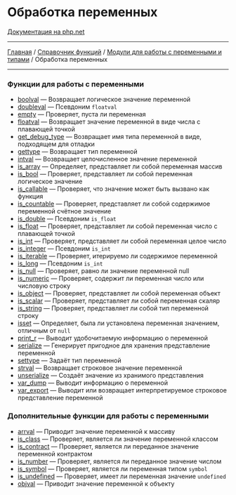 # Обработка переменных

[Документация на php.net](https://www.php.net/manual/ru/book.var.php)

---

[Главная](../../../README.md) / [Справочник функций](../../funcref.md) /
[Модули для работы с переменными и типами](../vartype.md) / Обработка переменных

---

### Функции для работы с переменными

-   [boolval](./var/func/boolval.md) &mdash; Возвращает логическое значение переменной
-   [doubleval](./var/func/doubleval.md) &mdash; Псевдоним `floatval`
-   [empty](./var/func/empty.md) &mdash; Проверяет, пуста ли переменная
-   [floatval](./var/func/floatval.md) &mdash; Возвращает значение переменной в виде числа с
    плавающей точкой
-   [get_debug_type](./var/func/get_debug_type.md) &mdash; Возвращает имя типа переменной в виде,
    подходящем для отладки
-   [gettype](./var/func/gettype.md) &mdash; Возвращает тип переменной
-   [intval](./var/func/intval.md) &mdash; Возвращает целочисленное значение переменной
-   [is_array](./var/func/is_array.md) &mdash; Определяет, представляет ли собой переменная массив
-   [is_bool](./var/func/is_bool.md) &mdash; Проверяет, представляет ли собой переменная логическое
    значение
-   [is_callable](./var/func/is_callable.md) &mdash; Проверяет, что значение может быть вызвано как
    функция
-   [is_countable](./var/func/is_countable.md) &mdash; Проверяет, представляет ли собой содержимое
    переменной счётное значение
-   [is_double](./var/func/is_double.md) &mdash; Псевдоним `is_float`
-   [is_float](./var/func/is_float.md) &mdash; Проверяет, представляет ли собой переменная число с
    плавающей точкой
-   [is_int](./var/func/is_int.md) &mdash; Проверяет, представляет ли собой переменная целое число
-   [is_integer](./var/func/is_integer.md) &mdash; Псевдоним `is_int`
-   [is_iterable](./var/func/is_iterable.md) &mdash; Проверяет, итерируемо ли содержимое переменной
-   [is_long](./var/func/is_long.md) &mdash; Псевдоним `is_int`
-   [is_null](./var/func/is_null.md) &mdash; Проверяет, равно ли значение переменной null
-   [is_numeric](./var/func/is_numeric.md) &mdash; Проверяет, содержит ли переменная число или
    числовую строку
-   [is_object](./var/func/is_object.md) &mdash; Проверяет, представляет ли собой переменная объект
-   [is_scalar](./var/func/is_scalar.md) &mdash; Проверяет, представляет ли собой переменная скаляр
-   [is_string](./var/func/is_string.md) &mdash; Проверяет, представляет ли собой тип переменной
    строку
-   [isset](./var/func/isset.md) &mdash; Определяет, была ли установлена переменная значением,
    отличным от `null`
-   [print_r](./var/func/print_r.md) &mdash; Выводит удобочитаемую информацию о переменной
-   [serialize](./var/func/serialize.md) &mdash; Генерирует пригодное для хранения представление
    переменной
-   [settype](./var/func/settype.md) &mdash; Задаёт тип переменной
-   [strval](./var/func/strval.md) &mdash; Возвращает строковое значение переменной
-   [unserialize](./var/func/unserialize.md) &mdash; Создаёт значение из хранимого представления
-   [var_dump](./var/func/var_dump.md) &mdash; Выводит информацию о переменной
-   [var_export](./var/func/var_export.md) &mdash; Выводит или возвращает интерпретируемое строковое
    представление переменной

### Дополнительные функции для работы с переменными

-   [arrval](./var/other/arrval.md) &mdash; Приводит значение переменной к массиву
-   [is_class](./var/other/is_class.md) &mdash; Проверяет, является ли значение переменной классом
-   [is_contract](./var/other/is_contract.md) &mdash; Проверяет, является ли переданное значение
    переменной контрактом
-   [is_number](./var/other/is_number.md) &mdash; Проверяет, является ли переданное значение числом
-   [is_symbol](./var/other/is_symbol.md) &mdash; Проверяет, является ли переменная типом `symbol`
-   [is_undefined](./var/other/is_undefined.md) &mdash; Проверяет, имеет ли переменная значение
    `undefined`
-   [objval](./var/other/objval.md) &mdash; Приводит значение переменной к объекту
